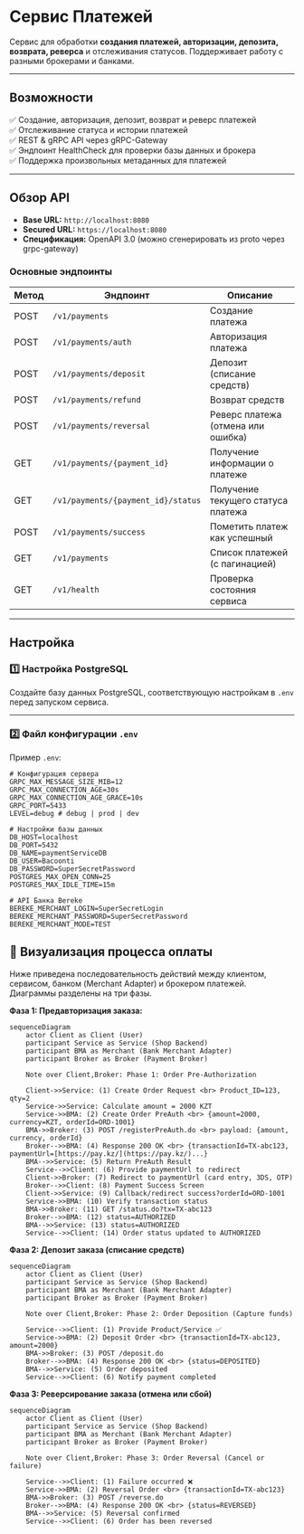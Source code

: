 # Сервис Платежей

Сервис для обработки **создания платежей, авторизации, депозита, возврата, реверса** и отслеживания статусов. Поддерживает работу с разными брокерами и банками.

---

## Возможности

✅ Создание, авторизация, депозит, возврат и реверс платежей  
✅ Отслеживание статуса и истории платежей  
✅ REST & gRPC API через gRPC-Gateway  
✅ Эндпоинт HealthCheck для проверки базы данных и брокера  
✅ Поддержка произвольных метаданных для платежей  

---

## Обзор API

- **Base URL:** `http://localhost:8080`  
- **Secured URL:** `https://localhost:8080`  
- **Спецификация:** OpenAPI 3.0 (можно сгенерировать из proto через grpc-gateway)

### Основные эндпоинты

| Метод | Эндпоинт                        | Описание                                    |
|-------|---------------------------------|---------------------------------------------|
| POST  | `/v1/payments`                  | Создание платежа                            |
| POST  | `/v1/payments/auth`             | Авторизация платежа                         |
| POST  | `/v1/payments/deposit`          | Депозит (списание средств)                  |
| POST  | `/v1/payments/refund`           | Возврат средств                             |
| POST  | `/v1/payments/reversal`         | Реверс платежа (отмена или ошибка)         |
| GET   | `/v1/payments/{payment_id}`     | Получение информации о платеже             |
| GET   | `/v1/payments/{payment_id}/status` | Получение текущего статуса платежа      |
| POST  | `/v1/payments/success`          | Пометить платеж как успешный               |
| GET   | `/v1/payments`                  | Список платежей (с пагинацией)             |
| GET   | `/v1/health`                    | Проверка состояния сервиса                  |

---

## Настройка

### 1️⃣ Настройка PostgreSQL

Создайте базу данных PostgreSQL, соответствующую настройкам в `.env` перед запуском сервиса.

---

### 2️⃣ Файл конфигурации `.env`

Пример `.env`:

```env
# Конфигурация сервера
GRPC_MAX_MESSAGE_SIZE_MIB=12
GRPC_MAX_CONNECTION_AGE=30s
GRPC_MAX_CONNECTION_AGE_GRACE=10s
GRPC_PORT=5433
LEVEL=debug # debug | prod | dev

# Настройки базы данных
DB_HOST=localhost
DB_PORT=5432
DB_NAME=paymentServiceDB
DB_USER=Bacoonti
DB_PASSWORD=SuperSecretPassword
POSTGRES_MAX_OPEN_CONN=25
POSTGRES_MAX_IDLE_TIME=15m

# API Банка Bereke
BEREKE_MERCHANT_LOGIN=SuperSecretLogin
BEREKE_MERCHANT_PASSWORD=SuperSecretPassword
BEREKE_MERCHANT_MODE=TEST
```


##  🎨 Визуализация процесса оплаты
Ниже приведена последовательность действий между клиентом, сервисом, банком (Merchant Adapter) и брокером платежей. Диаграммы разделены на три фазы.

**Фаза 1: Предавторизация заказа:**

```mermaid
sequenceDiagram
    actor Client as Client (User)
    participant Service as Service (Shop Backend)
    participant BMA as Merchant (Bank Merchant Adapter)
    participant Broker as Broker (Payment Broker)

    Note over Client,Broker: Phase 1: Order Pre-Authorization

    Client->>Service: (1) Create Order Request <br> Product_ID=123, qty=2
    Service->>Service: Calculate amount = 2000 KZT
    Service->>BMA: (2) Create Order PreAuth <br> {amount=2000, currency=KZT, orderId=ORD-1001}
    BMA->>Broker: (3) POST /registerPreAuth.do <br> payload: {amount, currency, orderId}
    Broker-->>BMA: (4) Response 200 OK <br> {transactionId=TX-abc123, paymentUrl=[https://pay.kz/](https://pay.kz/)...}
    BMA-->>Service: (5) Return PreAuth Result
    Service-->>Client: (6) Provide paymentUrl to redirect
    Client->>Broker: (7) Redirect to paymentUrl (card entry, 3DS, OTP)
    Broker-->>Client: (8) Payment Success Screen
    Client->>Service: (9) Callback/redirect success?orderId=ORD-1001
    Service->>BMA: (10) Verify transaction status
    BMA->>Broker: (11) GET /status.do?tx=TX-abc123
    Broker-->>BMA: (12) status=AUTHORIZED
    BMA-->>Service: (13) status=AUTHORIZED
    Service-->>Client: (14) Order status updated to AUTHORIZED
```

**Фаза 2: Депозит заказа (списание средств)**

```mermaid
sequenceDiagram
    actor Client as Client (User)
    participant Service as Service (Shop Backend)
    participant BMA as Merchant (Bank Merchant Adapter)
    participant Broker as Broker (Payment Broker)

    Note over Client,Broker: Phase 2: Order Deposition (Capture funds)

    Service-->>Client: (1) Provide Product/Service ✅
    Service->>BMA: (2) Deposit Order <br> {transactionId=TX-abc123, amount=2000}
    BMA->>Broker: (3) POST /deposit.do
    Broker-->>BMA: (4) Response 200 OK <br> {status=DEPOSITED}
    BMA-->>Service: (5) Order deposited
    Service-->>Client: (6) Notify payment completed
```

**Фаза 3: Реверсирование заказа (отмена или сбой)**

```mermaid
sequenceDiagram
    actor Client as Client (User)
    participant Service as Service (Shop Backend)
    participant BMA as Merchant (Bank Merchant Adapter)
    participant Broker as Broker (Payment Broker)

    Note over Client,Broker: Phase 3: Order Reversal (Cancel or failure)

    Service-->>Client: (1) Failure occurred ❌
    Service->>BMA: (2) Reversal Order <br> {transactionId=TX-abc123}
    BMA->>Broker: (3) POST /reverse.do
    Broker-->>BMA: (4) Response 200 OK <br> {status=REVERSED}
    BMA-->>Service: (5) Reversal confirmed
    Service-->>Client: (6) Order has been reversed
```